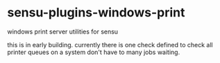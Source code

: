 # sensu-plugins-windows-print
windows print server utilities for sensu

this is in early building. currently there is one check defined to check all printer queues on a system don't have to many jobs waiting. 
